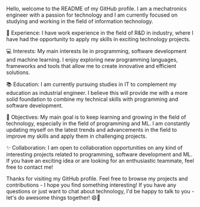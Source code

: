 Hello, welcome to the README of my GitHub profile. I am a mechatronics engineer with a passion for technology and I am currently focused on studying and working in the field of information technology.

🔧 Experience: I have work experience in the field of R&D in industry, where I have had the opportunity to apply my skills in exciting technology projects.

💻 Interests: My main interests lie in programming, software development and machine learning. I enjoy exploring new programming languages, frameworks and tools that allow me to create innovative and efficient solutions.

📚 Education: I am currently pursuing studies in IT to complement my education as industrial engineer. I believe this will provide me with a more solid foundation to combine my technical skills with programming and software development.

🌟 Objectives: My main goal is to keep learning and growing in the field of technology, especially in the field of programming and ML. I am constantly updating myself on the latest trends and advancements in the field to improve my skills and apply them in challenging projects.

✨ Collaboration: I am open to collaboration opportunities on any kind of interesting projects related to programming, software development and ML. If you have an exciting idea or are looking for an enthusiastic teammate, feel free to contact me!

Thanks for visiting my GitHub profile. Feel free to browse my projects and contributions - I hope you find something interesting! If you have any questions or just want to chat about technology, I'd be happy to talk to you - let's do awesome things together! 😄🚀
